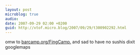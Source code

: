 ```yaml
---
layout: post
microblog: true
audio: 
date: 2007-09-29 02:00 +0200
guid: http://xtof.micro.blog/2007/09/29/t300902292.html
---
```

omw to [barcamp.org/FingCamp.](http://barcamp.org/FingCamp.) and sad to have no sushis dixit googlemaps
